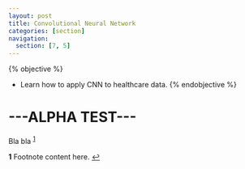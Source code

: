 ```yaml
---
layout: post
title: Convolutional Neural Network
categories: [section]
navigation:
  section: [7, 5]
---
```

{% objective %}
- Learn how to apply CNN to healthcare data.
{% endobjective %}

# ---ALPHA TEST---
Bla bla <sup id="a1">[1](#f1)</sup>

<b id="f1">1</b> Footnote content here. [↩](#a1)